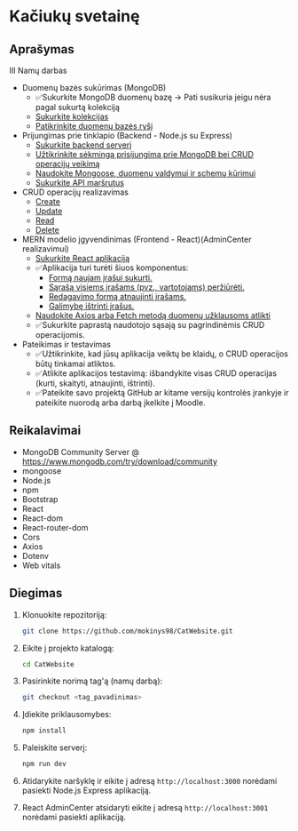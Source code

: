 # Kačiukų svetainę

## Aprašymas

III Namų darbas

- Duomenų bazės sukūrimas (MongoDB)
  - ✅Sukurkite MongoDB duomenų bazę -> Pati susikuria jeigu nėra pagal sukurtą kolekciją
  - [Sukurkite kolekcijas](https://github.com/mokinys98/CatWebsite/blob/nd3/src/models/Form.js#L9)  
  - [Patikrinkite duomenų bazės ryšį](https://github.com/mokinys98/CatWebsite/blob/nd3/src/server.js#L40-L47) 
- Prijungimas prie tinklapio (Backend - Node.js su Express)
  - [Sukurkite backend serverį](https://github.com/mokinys98/CatWebsite/blob/nd3/src/server.js#L1-L6) 
  - [Užtikrinkite sėkmingą prisijungimą prie MongoDB bei CRUD operacijų veikimą](https://github.com/mokinys98/CatWebsite/blob/nd3/src/server.js#L61-L93) 
  - [Naudokite Mongoose, duomenų valdymui ir schemų kūrimui](https://github.com/mokinys98/CatWebsite/blob/nd3/src/models/Form.js) 
  - [Sukurkite API maršrutus](https://github.com/mokinys98/CatWebsite/blob/nd3/src/routes/form.js) 
- CRUD operacijų realizavimas
  - [Create](https://github.com/mokinys98/CatWebsite/blob/nd3/src/routes/form.js#L5-L17)
  - [Update](https://github.com/mokinys98/CatWebsite/blob/nd3/src/routes/form.js#L43-L58)
  - [Read](https://github.com/mokinys98/CatWebsite/blob/nd3/src/routes/form.js#L20-L40)
  - [Delete](https://github.com/mokinys98/CatWebsite/blob/nd3/src/routes/form.js#L60-L70)
- MERN modelio įgyvendinimas (Frontend - React)(AdminCenter realizavimui)
  - [Sukurkite React aplikaciją](https://github.com/mokinys98/CatWebsite/blob/nd3/client/)
  - ✅Aplikacija turi turėti šiuos komponentus:
    - [Formą naujam įrašui sukurti.](https://github.com/mokinys98/CatWebsite/blob/nd3/client/src/components/CreateForm.js)
    - [Sąrašą visiems įrašams (pvz., vartotojams) peržiūrėti.](https://github.com/mokinys98/CatWebsite/blob/nd3/client/src/components/EditForm.js)
    - [Redagavimo formą atnaujinti įrašams.](https://github.com/mokinys98/CatWebsite/blob/nd3/client/src/components/ListItems.js#L10-17)
    - [Galimybę ištrinti įrašus.](https://github.com/mokinys98/CatWebsite/blob/nd3/client/src/components/ListItems.js#L19-24)
  - [Naudokite Axios arba Fetch metodą duomenų užklausoms atlikti](https://github.com/mokinys98/CatWebsite/blob/nd3/client/src/components/CreateForm.js#L14)
  - ✅Sukurkite paprastą naudotojo sąsają su pagrindinėmis CRUD operacijomis.
- Pateikimas ir testavimas
  - ✅Užtikrinkite, kad jūsų aplikacija veiktų be klaidų, o CRUD operacijos būtų tinkamai atliktos.
  - ✅Atlikite aplikacijos testavimą: išbandykite visas CRUD operacijas (kurti, skaityti, atnaujinti, ištrinti).
  - ✅Pateikite savo projektą GitHub ar kitame versijų kontrolės įrankyje ir pateikite nuorodą arba darbą įkelkite į Moodle.



## Reikalavimai

- MongoDB Community Server @ https://www.mongodb.com/try/download/community
- mongoose
- Node.js
- npm
- Bootstrap
- React
- React-dom
- React-router-dom
- Cors
- Axios
- Dotenv
- Web vitals

## Diegimas

1. Klonuokite repozitoriją:
   
   ````bash
   git clone https://github.com/mokinys98/CatWebsite.git
   ````

2. Eikite į projekto katalogą:
   
   ````bash
   cd CatWebsite
   ````

3. Pasirinkite norimą tag'ą (namų darbą):
   
   ````bash
   git checkout <tag_pavadinimas>
   ````

4. Įdiekite priklausomybes:
   
   ````bash
   npm install
   ````

5. Paleiskite serverį:
   
   ````bash
   npm run dev
   ````

6. Atidarykite naršyklę ir eikite į adresą `http://localhost:3000` norėdami pasiekti Node.js Express aplikaciją.
7. React AdminCenter atsidaryti eikite į adresą `http://localhost:3001` norėdami pasiekti aplikaciją.
